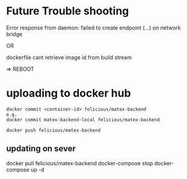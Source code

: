 # Future Trouble shooting

Error response from daemon: failed to create endpoint (...) on network bridge

OR

dockerfile cant retrieve image id from build stream

=> REBOOT

# uploading to docker hub

```
docker commit <container-id> felicious/matex-backend
e.g.
docker commit matex-backend-local felicious/matex-backend

docker push felicious/matex-backend
```

## updating on sever

docker pull felicious/matex-backend docker-compose stop docker-compose up -d